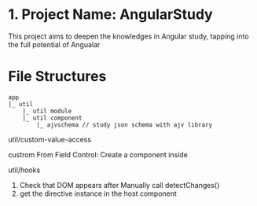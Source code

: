 # 1. Project Name: AngularStudy

This project aims to deepen the knowledges in Angular study, tapping into the full potential of Angualar

# File Structures
```
app
|_ util
    |_ util module
    |_ util component
        |_ ajvschema // study json schema with ajv library

```
util/custom-value-access

custrom From Field Control: Create a component inside <field form control>

util/hooks

1. Check that DOM appears after Manually call detectChanges()
2. get the directive instance in the host component 

